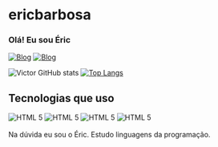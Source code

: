 # ericbarbosa
### Olá! Eu sou Éric
 

[![Blog](https://img.shields.io/badge/LinkedIn-0077B5?style=for-the-badge&logo=linkedin&logoColor=white)](https://www.linkedin.com/in/%C3%A9ric-barbosa-8b497b281/)
[![Blog](https://img.shields.io/badge/Instagram-E4405F?style=for-the-badge&logo=instagram&logoColor=white)](https://instagram.com/ericpbarbosa)
 
![Victor GitHub stats](https://github-readme-stats.vercel.app/api?username=victorhsouza&show_icons=true&theme=dracula)
[![Top Langs](https://github-readme-stats.vercel.app/api/top-langs/?username=victorhsouza)](https://github.com/anuraghazra/github-readme-stats)
 
## Tecnologias que uso
 
<div>
<img alt="HTML 5" src="https://img.shields.io/badge/HTML5-E34F26?style=for-the-badge&logo=html5&logoColor=white"/>
<img alt="HTML 5" src="https://img.shields.io/badge/CSS3-1572B6?style=for-the-badge&logo=css3&logoColor=white"/>
<img alt="HTML 5" src="https://img.shields.io/badge/JavaScript-F7DF1E?style=for-the-badge&logo=javascript&logoColor=black"/>
<img alt="HTML 5" src="https://img.shields.io/badge/Java-ED8B00?style=for-the-badge&logo=openjdk&logoColor=white"/>
 
</div>
<br>
Na dúvida eu sou o Éric. Estudo linguagens da programação.
